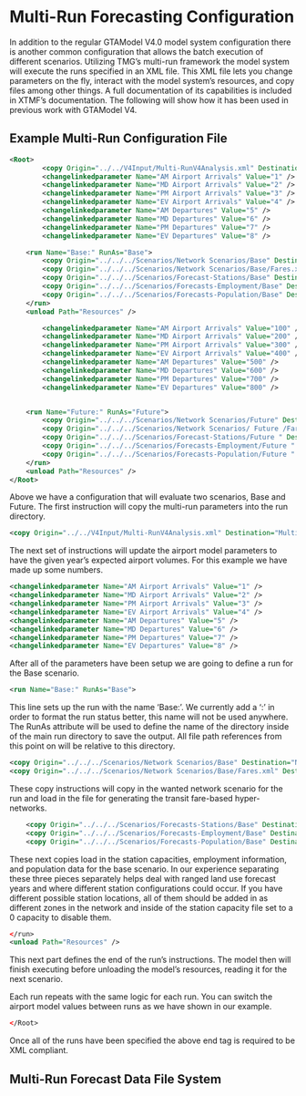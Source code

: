 # Multi-Run Forecasting Configuration

In addition to the regular GTAModel V4.0 model system configuration there is another common configuration that allows the batch execution of different scenarios.  Utilizing TMG’s multi-run framework the model system will execute the runs specified in an XML file.  This XML file lets you change parameters on the fly, interact with the model system’s resources, and copy files among other things.  A full documentation of its capabilities is included in XTMF’s documentation.  The following will show how it has been used in previous work with GTAModel V4.

## Example Multi-Run Configuration File

```xml
<Root>
        <copy Origin="../../V4Input/Multi-RunV4Analysis.xml" Destination="Multi-Run.xml" />
        <changelinkedparameter Name="AM Airport Arrivals" Value="1" />
        <changelinkedparameter Name="MD Airport Arrivals" Value="2" />
        <changelinkedparameter Name="PM Airport Arrivals" Value="3" />
        <changelinkedparameter Name="EV Airport Arrivals" Value="4" />
        <changelinkedparameter Name="AM Departures" Value="5" />
        <changelinkedparameter Name="MD Departures" Value="6" />
        <changelinkedparameter Name="PM Departures" Value="7" />
        <changelinkedparameter Name="EV Departures" Value="8" />

    <run Name="Base:" RunAs="Base">
        <copy Origin="../../../Scenarios/Network Scenarios/Base" Destination="Network Scenario" />
        <copy Origin="../../../Scenarios/Network Scenarios/Base/Fares.xml" Destination="../../../V4Input/Transit Fares/LastScenarioFares.xml" />
        <copy Origin="../../../Scenarios/Forecast-Stations/Base" Destination="../../../V4Input" />
        <copy Origin="../../../Scenarios/Forecasts-Employment/Base" Destination="../../../V4Input" />
        <copy Origin="../../../Scenarios/Forecasts-Population/Base" Destination="../../../V4Input" />
    </run>
    <unload Path="Resources" />

        <changelinkedparameter Name="AM Airport Arrivals" Value="100" />
        <changelinkedparameter Name="MD Airport Arrivals" Value="200" />
        <changelinkedparameter Name="PM Airport Arrivals" Value="300" />
        <changelinkedparameter Name="EV Airport Arrivals" Value="400" />
        <changelinkedparameter Name="AM Departures" Value="500" />
        <changelinkedparameter Name="MD Departures" Value="600" />
        <changelinkedparameter Name="PM Departures" Value="700" />
        <changelinkedparameter Name="EV Departures" Value="800" />


    <run Name="Future:" RunAs="Future">
        <copy Origin="../../../Scenarios/Network Scenarios/Future" Destination="Network Scenario" />
        <copy Origin="../../../Scenarios/Network Scenarios/ Future /Fares.xml" Destination="../../../V4Input/Transit Fares/LastScenarioFares.xml" />
        <copy Origin="../../../Scenarios/Forecast-Stations/Future " Destination="../../../V4Input" />
        <copy Origin="../../../Scenarios/Forecasts-Employment/Future " Destination="../../../V4Input" />
        <copy Origin="../../../Scenarios/Forecasts-Population/Future " Destination="../../../V4Input" />
    </run>
    <unload Path="Resources" />
</Root>
```

Above we have a configuration that will evaluate two scenarios, Base and Future.  The first instruction will copy the multi-run parameters into the run directory.

```xml
<copy Origin="../../V4Input/Multi-RunV4Analysis.xml" Destination="Multi-Run.xml" />
```

The next set of instructions will update the airport model parameters to have the given year’s expected airport volumes.  For this example we have made up some numbers.

```xml
<changelinkedparameter Name="AM Airport Arrivals" Value="1" />
<changelinkedparameter Name="MD Airport Arrivals" Value="2" />
<changelinkedparameter Name="PM Airport Arrivals" Value="3" />
<changelinkedparameter Name="EV Airport Arrivals" Value="4" />
<changelinkedparameter Name="AM Departures" Value="5" />
<changelinkedparameter Name="MD Departures" Value="6" />
<changelinkedparameter Name="PM Departures" Value="7" />
<changelinkedparameter Name="EV Departures" Value="8" />
```

After all of the parameters have been setup we are going to define a run for the Base scenario.

```xml
<run Name="Base:" RunAs="Base">
```

This line sets up the run with the name ‘Base:’.  We currently add a ‘:’ in order to format the run status better, this name will not be used anywhere.  The RunAs attribute will be used to define the name of the directory inside of the main run directory to save the output.  All file path references from this point on will be relative to this directory.

```xml
<copy Origin="../../../Scenarios/Network Scenarios/Base" Destination="Network Scenario" />
<copy Origin="../../../Scenarios/Network Scenarios/Base/Fares.xml" Destination="../../../V4Input/Transit Fares/LastScenarioFares.xml" />
```

These copy instructions will copy in the wanted network scenario for the run and load in the file for generating the transit fare-based hyper-networks.

```xml
    <copy Origin="../../../Scenarios/Forecasts-Stations/Base" Destination="../../../V4Input" />
    <copy Origin="../../../Scenarios/Forecasts-Employment/Base" Destination="../../../V4Input" />
    <copy Origin="../../../Scenarios/Forecasts-Population/Base" Destination="../../../V4Input" />
```

These next copies load in the station capacities, employment information, and population data for the base scenario.  In our experience separating these three pieces separately helps deal with ranged land use forecast years and where different station configurations could occur.  If you have different possible station locations, all of them should be added in as different zones in the network and inside of the station capacity file set to a 0 capacity to disable them.

```xml
</run>
<unload Path="Resources" />

```

This next part defines the end of the run’s instructions.  The model then will finish executing before unloading the model’s resources, reading it for the next scenario.

Each run repeats with the same logic for each run.  You can switch the airport model values between runs as we have shown in our example.  

```xml
</Root>
```

Once all of the runs have been specified the above end tag is required to be XML compliant.

## Multi-Run Forecast Data File System